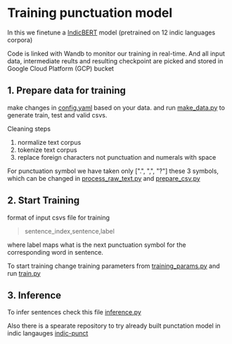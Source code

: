 # Training punctuation model


In this we finetune a [IndicBERT](https://indicnlp.ai4bharat.org/indic-bert/) model (pretrained on 12 indic languages corpora) 

Code is linked with Wandb to monitor our training in real-time. And all input data, intermediate reults and resulting checkpoint are picked and stored in Google Cloud Platform (GCP) bucket

## 1. Prepare data for training

make changes in [config.yaml](https://github.com/Open-Speech-EkStep/punctuation-ITN/blob/wandb-v1/sequence_labelling/config.yaml) based on your data. and run [make_data.py](https://github.com/Open-Speech-EkStep/punctuation-ITN/blob/wandb-v1/sequence_labelling/make_data.py) to generate train, test and valid csvs.

Cleaning steps
1. normalize text corpus
2. tokenize text corpus
3. replace foreign characters not punctuation and numerals with space



For punctuation symbol we have taken only [".", ",", "?"] these 3 symbols, which can be changed in [process_raw_text.py](https://github.com/Open-Speech-EkStep/punctuation-ITN/blob/wandb-v1/sequence_labelling/prep_scripts/process_raw_text.py) and [prepare_csv.py](https://github.com/Open-Speech-EkStep/punctuation-ITN/blob/wandb-v1/sequence_labelling/prep_scripts/prepare_csv.py) 

## 2. Start Training 

format of input csvs file for training

> sentence_index,sentence,label

where label maps what is the next punctuation symbol for the corresponding word in sentence.



To start training change training parameters from [training_params.py](https://github.com/Open-Speech-EkStep/punctuation-ITN/blob/wandb-v1/sequence_labelling/token_classification/training_params.py) and run  [train.py](https://github.com/Open-Speech-EkStep/punctuation-ITN/blob/wandb-v1/sequence_labelling/token_classification/train.py)


## 3. Inference

To infer sentences check this file [inference.py](https://github.com/Open-Speech-EkStep/punctuation-ITN/blob/wandb-v1/sequence_labelling/token_classification/inference.py)

Also there is a spearate repository to try already built punctation model in indic langauges [indic-punct](https://github.com/Open-Speech-EkStep/indic-punct#punctuation)